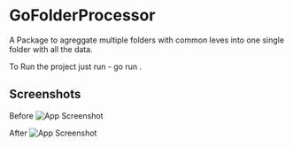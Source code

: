 
# GoFolderProcessor

A Package to agreggate multiple folders with common leves into one single folder with all the data. 

To Run the project just run - go run .



## Screenshots

Before
![App Screenshot](https://i.imgur.com/cF1dMtw.png)

After
![App Screenshot](https://i.imgur.com/hClPRoH.png)

